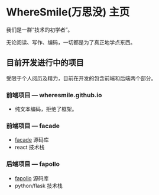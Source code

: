 # WhereSmile(万思没) 主页

我们是一群“技术的初学者”。

无论阅读、写作、编码，一切都是为了真正地学点东西。


## 目前开发进行中的项目

受限于个人阅历及精力，目前在开发的包含前端和后端两个部分。

### 前端项目 — wheresmile.github.io

* 纯文本编码，拒绝了框架。

### 前端项目 — facade

* [facade](https://github.com/wheresmile/facade) 源码库
* react 技术栈


### 后端项目 — fapollo

* [fapollo](https://github.com/wheresmile/fapollo) 源码库
* python/flask 技术栈
